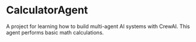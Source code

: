 # CalculatorAgent
A project for learning how to build multi-agent AI systems with CrewAI. This agent performs basic math calculations.
